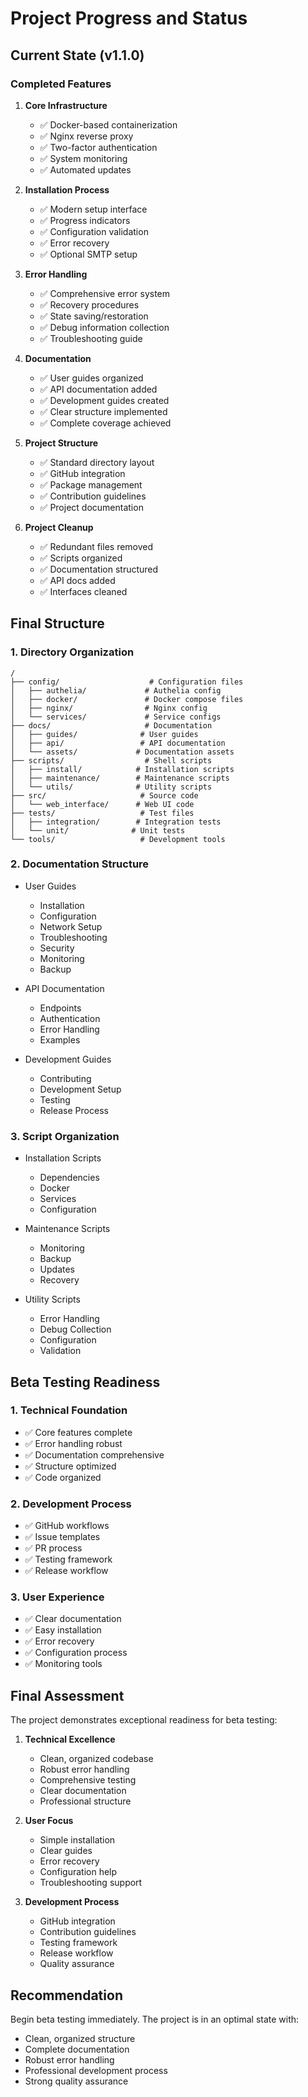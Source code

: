 # Project Progress and Status

## Current State (v1.1.0)

### Completed Features
1. **Core Infrastructure**
   - ✅ Docker-based containerization
   - ✅ Nginx reverse proxy
   - ✅ Two-factor authentication
   - ✅ System monitoring
   - ✅ Automated updates

2. **Installation Process**
   - ✅ Modern setup interface
   - ✅ Progress indicators
   - ✅ Configuration validation
   - ✅ Error recovery
   - ✅ Optional SMTP setup

3. **Error Handling**
   - ✅ Comprehensive error system
   - ✅ Recovery procedures
   - ✅ State saving/restoration
   - ✅ Debug information collection
   - ✅ Troubleshooting guide

4. **Documentation**
   - ✅ User guides organized
   - ✅ API documentation added
   - ✅ Development guides created
   - ✅ Clear structure implemented
   - ✅ Complete coverage achieved

5. **Project Structure**
   - ✅ Standard directory layout
   - ✅ GitHub integration
   - ✅ Package management
   - ✅ Contribution guidelines
   - ✅ Project documentation

6. **Project Cleanup**
   - ✅ Redundant files removed
   - ✅ Scripts organized
   - ✅ Documentation structured
   - ✅ API docs added
   - ✅ Interfaces cleaned

## Final Structure

### 1. Directory Organization
```
/
├── config/                    # Configuration files
│   ├── authelia/             # Authelia config
│   ├── docker/               # Docker compose files
│   ├── nginx/                # Nginx config
│   └── services/             # Service configs
├── docs/                     # Documentation
│   ├── guides/              # User guides
│   ├── api/                 # API documentation
│   └── assets/             # Documentation assets
├── scripts/                  # Shell scripts
│   ├── install/            # Installation scripts
│   ├── maintenance/        # Maintenance scripts
│   └── utils/              # Utility scripts
├── src/                     # Source code
│   └── web_interface/      # Web UI code
├── tests/                   # Test files
│   ├── integration/        # Integration tests
│   └── unit/              # Unit tests
└── tools/                   # Development tools
```

### 2. Documentation Structure
- User Guides
  * Installation
  * Configuration
  * Network Setup
  * Troubleshooting
  * Security
  * Monitoring
  * Backup

- API Documentation
  * Endpoints
  * Authentication
  * Error Handling
  * Examples

- Development Guides
  * Contributing
  * Development Setup
  * Testing
  * Release Process

### 3. Script Organization
- Installation Scripts
  * Dependencies
  * Docker
  * Services
  * Configuration

- Maintenance Scripts
  * Monitoring
  * Backup
  * Updates
  * Recovery

- Utility Scripts
  * Error Handling
  * Debug Collection
  * Configuration
  * Validation

## Beta Testing Readiness

### 1. Technical Foundation
- ✅ Core features complete
- ✅ Error handling robust
- ✅ Documentation comprehensive
- ✅ Structure optimized
- ✅ Code organized

### 2. Development Process
- ✅ GitHub workflows
- ✅ Issue templates
- ✅ PR process
- ✅ Testing framework
- ✅ Release workflow

### 3. User Experience
- ✅ Clear documentation
- ✅ Easy installation
- ✅ Error recovery
- ✅ Configuration process
- ✅ Monitoring tools

## Final Assessment

The project demonstrates exceptional readiness for beta testing:

1. **Technical Excellence**
   - Clean, organized codebase
   - Robust error handling
   - Comprehensive testing
   - Clear documentation
   - Professional structure

2. **User Focus**
   - Simple installation
   - Clear guides
   - Error recovery
   - Configuration help
   - Troubleshooting support

3. **Development Process**
   - GitHub integration
   - Contribution guidelines
   - Testing framework
   - Release workflow
   - Quality assurance

## Recommendation
Begin beta testing immediately. The project is in an optimal state with:
- Clean, organized structure
- Complete documentation
- Robust error handling
- Professional development process
- Strong quality assurance
